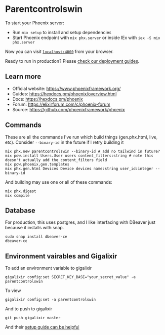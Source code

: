 # Parentcontrolswin

To start your Phoenix server:

  * Run `mix setup` to install and setup dependencies
  * Start Phoenix endpoint with `mix phx.server` or inside IEx with `iex -S mix phx.server`

Now you can visit [`localhost:4000`](http://localhost:4000) from your browser.

Ready to run in production? Please [check our deployment guides](https://hexdocs.pm/phoenix/deployment.html).

## Learn more

  * Official website: https://www.phoenixframework.org/
  * Guides: https://hexdocs.pm/phoenix/overview.html
  * Docs: https://hexdocs.pm/phoenix
  * Forum: https://elixirforum.com/c/phoenix-forum
  * Source: https://github.com/phoenixframework/phoenix

## Commands

These are all the commands I've run which build things (gen.phx.html, live, etc). Consider `--binary-id` in the future if I retry building it

```
mix phx.new parentcontrolswin --binary-id # add no tailwind in future?
mix pow.install Users.User users content_filters:string # note this doesn't actually add the content_filters field
mix pow.phoenix.gen.templates
mix phx.gen.html Devices Device devices name:string user_id:integer --binary-id
```

And building may use one or all of these commands:

```
mix phx.digest
mix compile
```

## Database

For production, this uses postgres, and I like interfacing with DBeaver just because it installs with snap.

```
sudo snap install dbeaver-ce
dbeaver-ce
```

## Environment vairables and Gigalixir

To add an environment variable to gigalixir

```
gigalixir config:set SECRET_KEY_BASE="your_secret_value" -a parentcontrolswin
```

To view

```
gigalixir config:set -a parentcontrolswin
```

And to push to gigalixir

```
git push gigalixir master
```

And their [setup guide can be helpful](https://www.gigalixir.com/docs/getting-started-guide/)